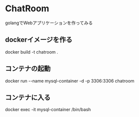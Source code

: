 # ChatRoom
golangでWebアプリケーションを作ってみる


## dockerイメージを作る
docker build -t chatroom .

## コンテナの起動
docker run --name mysql-container -d -p 3306:3306 chatroom

## コンテナに入る
docker exec -it mysql-container /bin/bash
